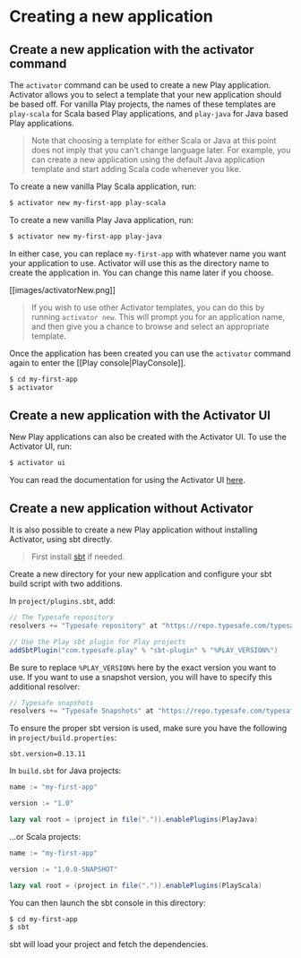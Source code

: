 <!--- Copyright (C) 2009-2016 Typesafe Inc. <http://www.typesafe.com> -->
# Creating a new application

## Create a new application with the activator command

The `activator` command can be used to create a new Play application.  Activator allows you to select a template that your new application should be based off.  For vanilla Play projects, the names of these templates are `play-scala` for Scala based Play applications, and `play-java` for Java based Play applications.

> Note that choosing a template for either Scala or Java at this point does not imply that you can’t change language later. For example, you can create a new application using the default Java application template and start adding Scala code whenever you like.

To create a new vanilla Play Scala application, run:

```bash
$ activator new my-first-app play-scala
```

To create a new vanilla Play Java application, run:

```bash
$ activator new my-first-app play-java
```

In either case, you can replace `my-first-app` with whatever name you want your application to use.  Activator will use this as the directory name to create the application in.  You can change this name later if you choose.

[[images/activatorNew.png]]

> If you wish to use other Activator templates, you can do this by running `activator new`. This will prompt you for an application name, and then give you a chance to browse and select an appropriate template.

Once the application has been created you can use the `activator` command again to enter the [[Play console|PlayConsole]].

```bash
$ cd my-first-app
$ activator
```

## Create a new application with the Activator UI

New Play applications can also be created with the Activator UI.  To use the Activator UI, run:

```bash
$ activator ui
```

You can read the documentation for using the Activator UI [here](https://typesafe.com/activator/docs).

## Create a new application without Activator

It is also possible to create a new Play application without installing Activator, using sbt directly.

> First install [sbt](http://www.scala-sbt.org/) if needed.

Create a new directory for your new application and configure your sbt build script with two additions.

In `project/plugins.sbt`, add:

```scala
// The Typesafe repository
resolvers += "Typesafe repository" at "https://repo.typesafe.com/typesafe/releases/"

// Use the Play sbt plugin for Play projects
addSbtPlugin("com.typesafe.play" % "sbt-plugin" % "%PLAY_VERSION%")
```

Be sure to replace `%PLAY_VERSION%` here by the exact version you want to use. If you want to use a snapshot version, you will have to specify this additional resolver:

```scala
// Typesafe snapshots
resolvers += "Typesafe Snapshots" at "https://repo.typesafe.com/typesafe/snapshots/"
```

To ensure the proper sbt version is used, make sure you have the following in `project/build.properties`:

```
sbt.version=0.13.11
```

In `build.sbt` for Java projects:

```scala
name := "my-first-app"

version := "1.0"

lazy val root = (project in file(".")).enablePlugins(PlayJava)
```

...or Scala projects:

```scala
name := "my-first-app"

version := "1.0.0-SNAPSHOT"

lazy val root = (project in file(".")).enablePlugins(PlayScala)
```

You can then launch the sbt console in this directory:

```bash
$ cd my-first-app
$ sbt
```

sbt will load your project and fetch the dependencies.
